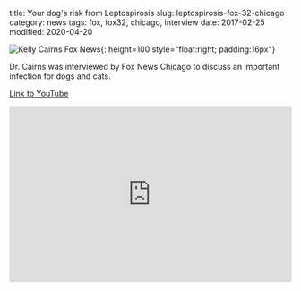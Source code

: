 title: Your dog's risk from Leptospirosis
slug: leptospirosis-fox-32-chicago
category: news
tags: fox, fox32, chicago, interview
date: 2017-02-25
modified: 2020-04-20

![Kelly Cairns Fox News]({static}/images/2017/kellycairnsfox32.png){: height=100 style="float:right; padding:16px"}

Dr. Cairns was interviewed by Fox News Chicago to discuss an important infection for dogs and cats.

[Link to YouTube](https://youtu.be/ICWxQ11R2CI)

<iframe width="100%" height="315" src="https://www.youtube.com/embed/ER6QEWcWdAk" frameborder="0" allow="accelerometer; autoplay; encrypted-media; gyroscope; picture-in-picture" allowfullscreen></iframe>
